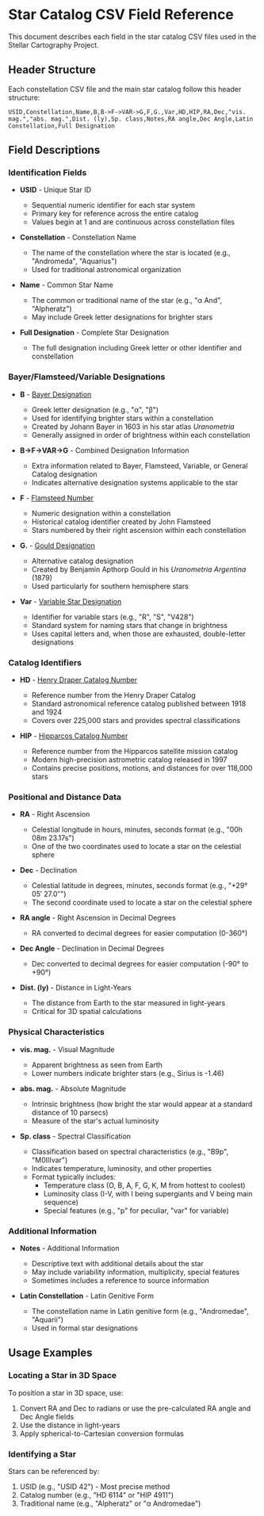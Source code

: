 # Star Catalog CSV Field Reference

This document describes each field in the star catalog CSV files used in the Stellar Cartography Project.

## Header Structure

Each constellation CSV file and the main star catalog follow this header structure:

```
USID,Constellation,Name,B,B->F->VAR->G,F,G.,Var,HD,HIP,RA,Dec,"vis. mag.","abs. mag.",Dist. (ly),Sp. class,Notes,RA angle,Dec Angle,Latin Constellation,Full Designation
```

## Field Descriptions

### Identification Fields

- **USID** - Unique Star ID
  - Sequential numeric identifier for each star system
  - Primary key for reference across the entire catalog
  - Values begin at 1 and are continuous across constellation files

- **Constellation** - Constellation Name
  - The name of the constellation where the star is located (e.g., "Andromeda", "Aquarius")
  - Used for traditional astronomical organization

- **Name** - Common Star Name
  - The common or traditional name of the star (e.g., "α And", "Alpheratz")
  - May include Greek letter designations for brighter stars

- **Full Designation** - Complete Star Designation
  - The full designation including Greek letter or other identifier and constellation

### Bayer/Flamsteed/Variable Designations

- **B** - [Bayer Designation](https://en.wikipedia.org/wiki/Bayer_designation)
  - Greek letter designation (e.g., "α", "β")
  - Used for identifying brighter stars within a constellation
  - Created by Johann Bayer in 1603 in his star atlas _Uranometria_
  - Generally assigned in order of brightness within each constellation

- **B->F->VAR->G** - Combined Designation Information
  - Extra information related to Bayer, Flamsteed, Variable, or General Catalog designation
  - Indicates alternative designation systems applicable to the star

- **F** - [Flamsteed Number](https://en.wikipedia.org/wiki/Flamsteed_designation)
  - Numeric designation within a constellation
  - Historical catalog identifier created by John Flamsteed
  - Stars numbered by their right ascension within each constellation

- **G.** - [Gould Designation](https://en.wikipedia.org/wiki/Gould_designation)
  - Alternative catalog designation
  - Created by Benjamin Apthorp Gould in his _Uranometria Argentina_ (1879)
  - Used particularly for southern hemisphere stars

- **Var** - [Variable Star Designation](https://en.wikipedia.org/wiki/Variable-star_designation)
  - Identifier for variable stars (e.g., "R", "S", "V428")
  - Standard system for naming stars that change in brightness
  - Uses capital letters and, when those are exhausted, double-letter designations

### Catalog Identifiers

- **HD** - [Henry Draper Catalog Number](https://en.wikipedia.org/wiki/Henry_Draper_Catalogue)
  - Reference number from the Henry Draper Catalog
  - Standard astronomical reference catalog published between 1918 and 1924
  - Covers over 225,000 stars and provides spectral classifications

- **HIP** - [Hipparcos Catalog Number](https://en.wikipedia.org/wiki/Hipparcos_Catalogue)
  - Reference number from the Hipparcos satellite mission catalog
  - Modern high-precision astrometric catalog released in 1997
  - Contains precise positions, motions, and distances for over 118,000 stars

### Positional and Distance Data

- **RA** - Right Ascension
  - Celestial longitude in hours, minutes, seconds format (e.g., "00h 08m 23.17s")
  - One of the two coordinates used to locate a star on the celestial sphere

- **Dec** - Declination
  - Celestial latitude in degrees, minutes, seconds format (e.g., "+29° 05′ 27.0″")
  - The second coordinate used to locate a star on the celestial sphere

- **RA angle** - Right Ascension in Decimal Degrees
  - RA converted to decimal degrees for easier computation (0-360°)

- **Dec Angle** - Declination in Decimal Degrees
  - Dec converted to decimal degrees for easier computation (-90° to +90°)

- **Dist. (ly)** - Distance in Light-Years
  - The distance from Earth to the star measured in light-years
  - Critical for 3D spatial calculations

### Physical Characteristics

- **vis. mag.** - Visual Magnitude
  - Apparent brightness as seen from Earth
  - Lower numbers indicate brighter stars (e.g., Sirius is -1.46)

- **abs. mag.** - Absolute Magnitude
  - Intrinsic brightness (how bright the star would appear at a standard distance of 10 parsecs)
  - Measure of the star's actual luminosity

- **Sp. class** - Spectral Classification
  - Classification based on spectral characteristics (e.g., "B9p", "M0IIIvar")
  - Indicates temperature, luminosity, and other properties
  - Format typically includes:
    - Temperature class (O, B, A, F, G, K, M from hottest to coolest)
    - Luminosity class (I-V, with I being supergiants and V being main sequence)
    - Special features (e.g., "p" for peculiar, "var" for variable)

### Additional Information

- **Notes** - Additional Information
  - Descriptive text with additional details about the star
  - May include variability information, multiplicity, special features
  - Sometimes includes a reference to source information

- **Latin Constellation** - Latin Genitive Form
  - The constellation name in Latin genitive form (e.g., "Andromedae", "Aquarii")
  - Used in formal star designations

## Usage Examples

### Locating a Star in 3D Space

To position a star in 3D space, use:
1. Convert RA and Dec to radians or use the pre-calculated RA angle and Dec Angle fields
2. Use the distance in light-years
3. Apply spherical-to-Cartesian conversion formulas

### Identifying a Star

Stars can be referenced by:
1. USID (e.g., "USID 42") - Most precise method
2. Catalog number (e.g., "HD 6114" or "HIP 4911")
3. Traditional name (e.g., "Alpheratz" or "α Andromedae") 